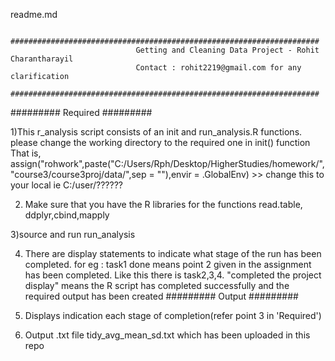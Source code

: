 readme.md

							#####################################################################
								Getting and Cleaning Data Project - Rohit Charantharayil
								Contact : rohit2219@gmail.com for any clarification
							#####################################################################
#########
Required 
#########

1)This r_analysis script consists of an init and run_analysis.R functions. please change the working directory to the required one in init()
function
That is, 
assign("rohwork",paste("C:/Users/Rph/Desktop/HigherStudies/homework/","course3/course3proj/data/",sep = ""),envir = .GlobalEnv)
		>>				   change this to your local ie C:/user/??????
			   
2) Make sure that you have the R libraries for the functions read.table, ddplyr,cbind,mapply

3)source and run run_analysis

4) There are display statements to indicate what stage of the run has been completed.
for eg : task1 done means point 2 given in the assignment has been completed. Like this there is task2,3,4.
"completed the project display" means the R script has completed successfully and the required output has been created
#########
Output
#########

1) Displays indication each stage of completion(refer point 3 in 'Required')
2) Output .txt file tidy_avg_mean_sd.txt which has been uploaded in this repo

